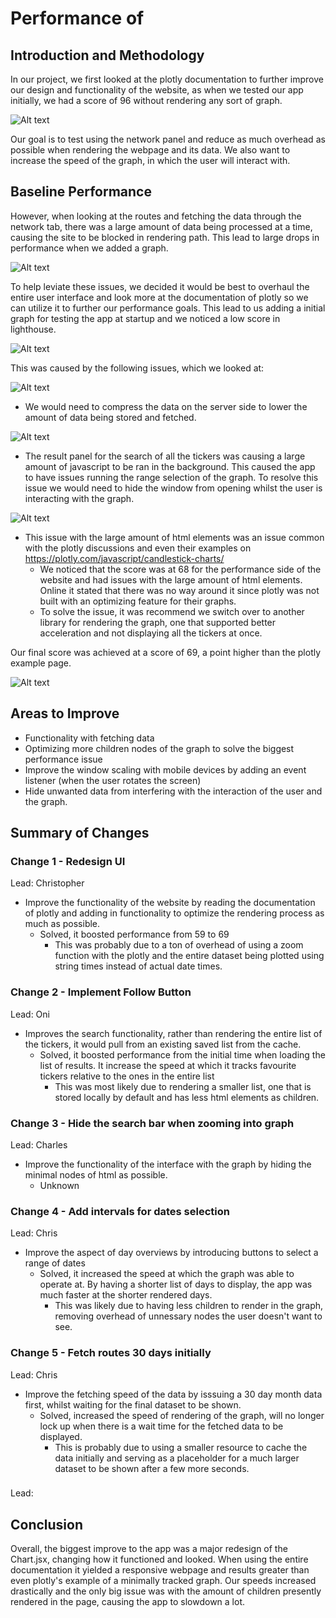 # Performance of <!-- Project Title -->

## Introduction and Methodology

<!-- Briefly state how you gathered data about app performance, and in what environment 
(which browsers, what browser versions, what kind of device, OS,
width and height of viewport as reported in the console with `window.screen) -->

<!-- Also report overall impact on whatdoesmysitecost results before and after all your changes -->

In our project, we first looked at the plotly documentation to further improve our design and functionality of the website, as when we tested our app initially, we had a score of 96 without rendering any sort of graph.

![Alt text](images/image.png)

Our goal is to test using the network panel and reduce as much overhead as possible when rendering the webpage and its data. We also want to increase the speed of the graph, in which the user will interact with.

## Baseline Performance

<!-- Summarize initial results for each tool that you used. Did the tools
detect all the performance issues you see as a user? -->

However, when looking at the routes and fetching the data through the network tab, there was a large amount of data being processed at a time, causing the site to be blocked in rendering path. This lead to large drops in performance when we added a graph.

![Alt text](images/image-1.png)

To help leviate these issues, we decided it would be best to overhaul the entire user interface and look more at the documentation of plotly so we can utilize it to further our performance goals. This lead to us adding a initial graph for testing the app at startup and we noticed a low score in lighthouse.

![Alt text](images/image-2.png)

This was caused by the following issues, which we looked at:

![Alt text](images/image-3.png)
 - We would need to compress the data on the server side to lower the amount of data being stored and fetched.

![Alt text](images/image-4.png)
- The result panel for the search of all the tickers was causing a large amount of javascript to be ran in the background. This caused the app to have issues running the range selection of the graph. To resolve this issue we would need to hide the window from opening whilst the user is interacting with the graph.

![Alt text](images/image-5.png)
- This issue with the large amount of html elements was an issue common with the plotly discussions and even their examples on https://plotly.com/javascript/candlestick-charts/
  - We noticed that the score was at 68 for the performance side of the website and had issues with the large amount of html elements. Online it stated that there was no way around it since plotly was not built with an optimizing feature for their graphs. 
  - To solve the issue, it was recommend we switch over to another library for rendering the graph, one that supported better acceleration and not displaying all the tickers at once.

Our final score was achieved at a score of 69, a point higher than the plotly example page.

![Alt text](images/image-6.png)

## Areas to Improve

- Functionality with fetching data
- Optimizing more children nodes of the graph to solve the biggest performance issue
- Improve the window scaling with mobile devices by adding an event listener (when the user rotates the screen)
- Hide unwanted data from interfering with the interaction of the user and the graph.

## Summary of Changes 

<!-- Briefly describe each change and the impact it had one performance (be specific). If there
was no performance improvement, explain why that might be the case -->

 <!--### Change 1 -->
<!-- name main contributor to this change -->

### Change 1 - Redesign UI
Lead: Christopher
- Improve the functionality of the website by reading the documentation of plotly and adding in functionality to optimize the rendering process as much as possible.
  - Solved, it boosted performance from 59 to 69
    - This was probably due to a ton of overhead of using a zoom function with the plotly and the entire dataset being plotted using string times instead of actual date times.

### Change 2 - Implement Follow Button
Lead: Oni
- Improves the search functionality, rather than rendering the entire list of the tickers, it would pull from an existing saved list from the cache.
  - Solved, it boosted performance from the initial time when loading the list of results. It increase the speed at which it tracks favourite tickers relative to the ones in the entire list
    - This was most likely due to rendering a smaller list, one that is stored locally by default and has less html elements as children.

### Change 3 - Hide the search bar when zooming into graph
Lead: Charles
- Improve the functionality of the interface with the graph by hiding the minimal nodes of html as possible. 
  - Unknown

### Change 4 - Add intervals for dates selection
Lead: Chris
- Improve the aspect of day overviews by introducing buttons to select a range of dates
  - Solved, it increased the speed at which the graph was able to operate at. By having a shorter list of days to display, the app was much faster at the shorter rendered days.
    - This was likely due to having less children to render in the graph, removing overhead of unnessary nodes the user doesn't want to see.

### Change 5 - Fetch routes 30 days initially
Lead: Chris
- Improve the fetching speed of the data by isssuing a 30 day month data first, whilst waiting for the final dataset to be shown.
  - Solved, increased the speed of rendering of the graph, will no longer lock up when there is a wait time for the fetched data to be displayed.
    - This is probably due to using a smaller resource to cache the data initially and serving as a placeholder for a much larger dataset to be shown after a few more seconds.

### <!-- Change n -->

Lead: <!-- name main contributor to this change -->

## Conclusion
<!-- Summarize which changes had the greatest impact, note any surprising results and list 2-3 main 
things you learned from this experience. -->

Overall, the biggest improve to the app was a major redesign of the Chart.jsx, changing how it functioned and looked. When using the entire documentation it yielded a responsive webpage and results greater than even plotly's example of a minimally tracked graph. Our speeds increased drastically and the only big issue was with the amount of children presently rendered in the page, causing the app to slowdown a lot.

